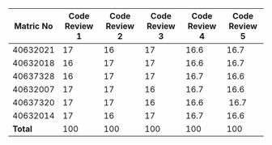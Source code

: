 | Matric No | Code Review 1 | Code Review 2 | Code Review 3 | Code Review 4 | Code Review 5 |
| ---- | ---- | ---- | ---- | ---- | ---- |
| 40632021 | 17 | 16 | 17 | 16.6 | 16.7 |
| 40632018 | 16 | 17 | 17 | 16.6 | 16.7 |
| 40637328 | 16 | 17 | 17 | 16.7 | 16.6 |
| 40632007 | 17 | 17 | 16 | 16.7 | 16.6 |
| 40637320 | 17 | 17 | 16 | 16.6 | 16.7 |
| 40632014 | 17 | 16 | 17 | 16.7 | 16.6 |
| **Total** | 100 | 100 | 100 | 100 | 100 |
